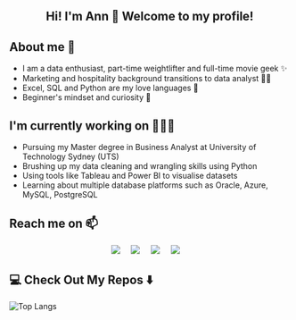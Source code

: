 <h2  align="center"> Hi! I'm Ann 👋 Welcome to my profile! 

## About me 🌱
- I am a data enthusiast, part-time weightlifter and full-time movie geek ✨
- Marketing and hospitality background transitions to data analyst 💁‍♀️
- Excel, SQL and Python are my love languages 📖
- Beginner's mindset and curiosity 🧠

## I'm currently working on 🚴🏻‍♀️

- Pursuing my Master degree in Business Analyst at University of Technology Sydney (UTS)
- Brushing up my data cleaning and wrangling skills using Python
- Using tools like Tableau and Power BI to visualise datasets
- Learning about multiple database platforms such as Oracle, Azure, MySQL, PostgreSQL


## Reach me on 📫</h2>
<p align="center">
  <a target="_blank"href="https://www.linkedin.com/in/antran-28/"><img src="https://img.shields.io/badge/linkedin-%230077B5.svg?&style=for-the-badge&logo=linkedin&logoColor=white" /></a>&nbsp;&nbsp;&nbsp;&nbsp;
  <a target="_blank"href="https://www.kaggle.com/thanhthuyantran/"><img src ="https://img.shields.io/badge/Kaggle-035a7d?style=for-the-badge&logo=kaggle&logoColor=white" /></a>&nbsp;&nbsp;&nbsp;&nbsp;
  <a target="_blank"href="https://www.instagram.com/itsmyannie/"><img src="https://img.shields.io/badge/Instagram-%23E4405F.svg?style=for-the-badge&logo=Instagram&logoColor=white" /></a>&nbsp;&nbsp;&nbsp;&nbsp;
  <a href="mailto:tranthuyan.198@gmail.com?subject=Hello%20Ileri,%20From%20Github"><img src="https://img.shields.io/badge/gmail-%23D14836.svg?&style=for-the-badge&logo=gmail&logoColor=white" /></a>&nbsp;&nbsp;&nbsp;&nbsp;
</p>


## 💻 Check Out My Repos ⬇️ </h2> 

![Top Langs](https://github-readme-stats.vercel.app/api/top-langs/?username=aemmadi&hide=TeX&layout=compact)


<!--
**antran28/antran28** is a ✨ _special_ ✨ repository because its `README.md` (this file) appears on your GitHub profile.

Here are some ideas to get you started:

- 🔭 I’m currently working on ...
- 🌱 I’m currently learning ...
- 👯 I’m looking to collaborate on ...
- 🤔 I’m looking for help with ...
- 💬 Ask me about ...
- 📫 How to reach me: ...
- 😄 Pronouns: ...
- ⚡ Fun fact: ...
-->
